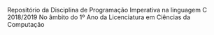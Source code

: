 Repositório da Disciplina de Programação Imperativa na linguagem C 2018/2019
No âmbito do 1º Ano da Licenciatura em Ciências da Computação
